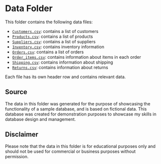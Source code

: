 # Data Folder

This folder contains the following data files:

- [`Customers.csv`](Customers.csv): contains a list of customers
- [`Products.csv`](Products.csv): contains a list of products
- [`Suppliers.csv`](Suppliers.csv): contains a list of suppliers
- [`Inventory.csv`](Inventory.csv): contains inventory information
- [`Orders.csv`](Orders.csv): contains a list of orders
- [`Order_items.csv`](Order_items.csv): contains information about items in each order
- [`Shipping.csv`](Shipping.csv): contains information about shipping
- [`Returns.csv`](Returns.csv): contains information about returns

Each file has its own header row and contains relevant data. 

## Source

The data in this folder was generated for the purpose of showcasing the functionality of a sample database, and is based on fictional data. This database was created for demonstration purposes to showcase my skills in database design and management.

## Disclaimer

Please note that the data in this folder is for educational purposes only and should not be used for commercial or business purposes without permission. 

